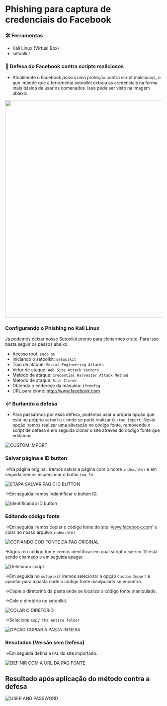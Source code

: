 # Phishing para captura de credenciais do Facebook

### 🛠️ Ferramentas 

- Kali Linux (Virtual Box)
- setoolkit

### 🔐 Defesa do Facebook contra scripts maliciosos
- Atualmente o Facebook possui uma proteção contra script maliciosos, o que impede que a ferramenta setoolkit extraia as credenciais na forma mais básica de usar os comenados. Isso pode ser visto na imagem abaixo:

<div align="center">
<img src="https://github.com/user-attachments/assets/11209e53-c525-48ae-9bbf-70e3469cbcf4" width="700px" />
</div>

### Configurando o Phishing no Kali Linux
Já podemos deixar nosso Setoolkit pronto para clonarmos o site. Para isso basta seguir os passos abaixo:
- Acesso root: ``` sudo su ```
- Iniciando o setoolkit: ``` setoolkit ```
- Tipo de ataque: ``` Social-Engineering Attacks ```
- Vetor de ataque: ``` Web Site Attack Vectors ```
- Método de ataque: ```Credential Harvester Attack Method ```
- Método de ataque: ``` Site Cloner ```
- Obtendo o endereço da máquina: ``` ifconfig ```
- URL para clone: http://www.facebook.com

### ↩️ Burlando a defesa
- Para passarmos por essa defesa, podemos usar a própria opção que está no próprio ```setoolkit``` onde se pode realizar ```Custon Import```. Nesta opção iremos realizar uma alteração no código fonte, removendo o script de defesa e em seguida clonar o site através do código fonte que editamos. 

![CUSTOM IMPORT](https://github.com/user-attachments/assets/604cae8e-111e-43c3-a530-252871c19bc6)

### Salvar página e ID button

->Na página original, iremos salvar a página com o nome ```index.html``` e em seguida iremos inspecionar o botão ```Log In```. 

![ETAPA SALVAR PAG E ID BUTTON](https://github.com/user-attachments/assets/9f8e1356-3777-45eb-9cad-2321909af532)

->Em seguida iremos indentificar o button ID. 

![Identificando ID button](https://github.com/user-attachments/assets/ff090128-63be-4c71-ad11-42f34120e83c)

### Editando código fonte

->Em seguida iremos copiar o código fonte do site 'www.facebook.com' e colar no nosso arquivo ```index.html```

![COPIANDO COD FONTE DA PAG ORIGINAL](https://github.com/user-attachments/assets/d74c3cba-c485-42a7-9376-fd83dc89e53d)

->Agora no código fonte iremos identificar em qual script o ```button ID``` está sendo chamado e em seguida apagar.

![Deletando script](https://github.com/user-attachments/assets/c8738d9c-cbff-4086-8a5d-a154d369affd)

->Em seguida no ```setoolkit``` iremos selecionar a opção ```Custom Import``` e apontar para a pasta onde o código fonte manipulado se encontra.

->Copie o diretorino da pasta onde se localiza o código fonte manipulado.

->Cole o diretório no setoolkit. 

![COLAR O DIRETORIO](https://github.com/user-attachments/assets/4f49c8a4-9877-4af6-b537-b3ca57533681)

->Selecione ```Copy the entire folder```

![OPÇÃO COPIAR A PASTA INTEIRA](https://github.com/user-attachments/assets/7ecadd9c-1229-4e74-9894-f423d6023aa3)

### Resutados (Versão sem Defesa)

->Em seguida defina a ```URL``` do site importado.

![DEFINIR COM A URL DA PAG FONTE](https://github.com/user-attachments/assets/50e80c13-6ea2-42e9-ab2c-399edf6f20dd)

## Resultado após aplicação do método contra a defesa

![USER AND PASSWORD](https://github.com/user-attachments/assets/11b8a323-1403-41d8-81d6-1744a0e448be)
